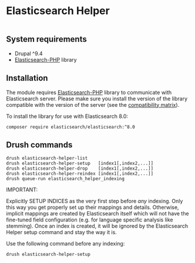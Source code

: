 # Elasticsearch Helper

[![<wunderio>](https://circleci.com/gh/wunderio/elasticsearch_helper/tree/8.x.svg?style=svg)](<https://app.circleci.com/pipelines/github/wunderio/elasticsearch_helper?branch=8.x-7.x>)

## System requirements
* Drupal ^9.4
* [Elasticsearch-PHP](https://github.com/elastic/elasticsearch-php) library

## Installation

The module requires [Elasticsearch-PHP](https://github.com/elastic/elasticsearch-php) library to
communicate with Elasticsearch server. Please make sure you install the version of the library compatible with
the version of the server (see the [compatibility matrix](https://github.com/elastic/elasticsearch-php#version-matrix)).

To install the library for use with Elasticsearch 8.0:
```
composer require elasticsearch/elasticsearch:^8.0
```

## Drush commands

```
drush elasticsearch-helper-list
drush elasticsearch-helper-setup   [index1[,index2,...]]
drush elasticsearch-helper-drop    [index1[,index2,...]]
drush elasticsearch-helper-reindex [index1[,index2,...]]
drush queue-run elasticsearch_helper_indexing
```

IMPORTANT:

Explicitly SETUP INDICES as the very first step before _any_ indexing. Only this way you get properly set up their
mappings and details. Otherwise, implicit mappings are created by Elasticsearch itself which will not have the
fine-tuned field configuration (e.g. for language specific analysis like stemming). Once an index is created, it will
be ignored by the Elasticsearch Helper setup command and stay the way it is.

Use the following command before any indexing:

```
drush elasticsearch-helper-setup
```

